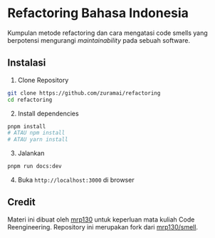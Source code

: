 # Refactoring Bahasa Indonesia

Kumpulan metode refactoring dan cara mengatasi code smells yang berpotensi mengurangi _maintainability_ pada sebuah software.

## Instalasi

1. Clone Repository

```sh
git clone https://github.com/zuramai/refactoring
cd refactoring
```

2. Install dependencies

```sh
pnpm install
# ATAU npm install
# ATAU yarn install
```

3. Jalankan

```sh
pnpm run docs:dev
```

4. Buka `http://localhost:3000` di browser

## Credit

Materi ini dibuat oleh [mrp130](https://github.com/mrp130/) untuk keperluan mata kuliah Code Reengineering. Repository ini merupakan fork dari [mrp130/smell](https://github.com/mrp130/smell/).
